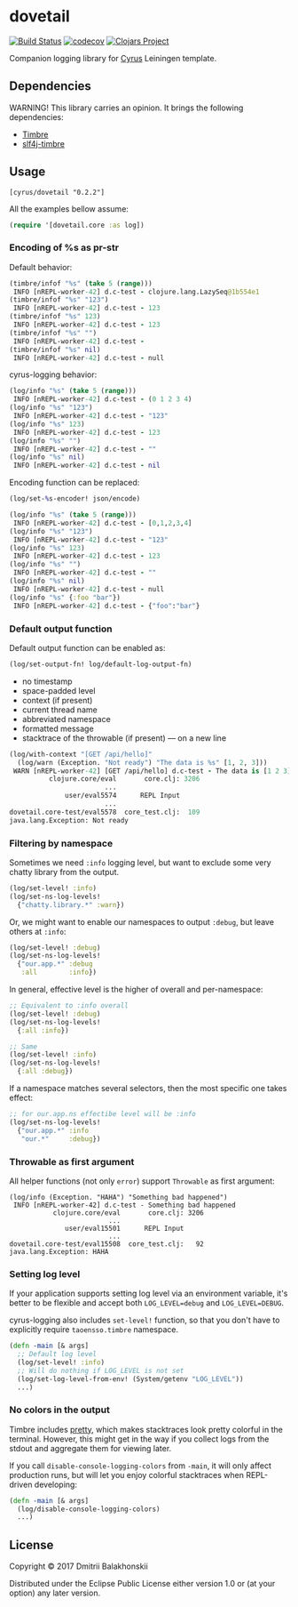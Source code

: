 # dovetail

[![Build Status](https://travis-ci.org/dryewo/dovetail.svg?branch=master)](https://travis-ci.org/dryewo/dovetail)
[![codecov](https://codecov.io/gh/dryewo/dovetail/branch/master/graph/badge.svg)](https://codecov.io/gh/dryewo/dovetail)
[![Clojars Project](https://img.shields.io/clojars/v/cyrus/dovetail.svg)](https://clojars.org/cyrus/dovetail)

Companion logging library for [Cyrus] Leiningen template.

## Dependencies

WARNING! This library carries an opinion.
It brings the following dependencies:

* [Timbre]
* [slf4j-timbre]

## Usage

```edn
[cyrus/dovetail "0.2.2"]
```

All the examples bellow assume:
```clj
(require '[dovetail.core :as log])
```

### Encoding of %s as pr-str

Default behavior:

```clj
(timbre/infof "%s" (take 5 (range)))
 INFO [nREPL-worker-42] d.c-test - clojure.lang.LazySeq@1b554e1
(timbre/infof "%s" "123")
 INFO [nREPL-worker-42] d.c-test - 123
(timbre/infof "%s" 123)
 INFO [nREPL-worker-42] d.c-test - 123
(timbre/infof "%s" "")
 INFO [nREPL-worker-42] d.c-test - 
(timbre/infof "%s" nil)
 INFO [nREPL-worker-42] d.c-test - null
```

cyrus-logging behavior:

```clj
(log/info "%s" (take 5 (range)))
 INFO [nREPL-worker-42] d.c-test - (0 1 2 3 4)
(log/info "%s" "123")
 INFO [nREPL-worker-42] d.c-test - "123"
(log/info "%s" 123)
 INFO [nREPL-worker-42] d.c-test - 123
(log/info "%s" "")
 INFO [nREPL-worker-42] d.c-test - ""
(log/info "%s" nil)
 INFO [nREPL-worker-42] d.c-test - nil
```

Encoding function can be replaced:

```clj
(log/set-%s-encoder! json/encode)

(log/info "%s" (take 5 (range)))
 INFO [nREPL-worker-42] d.c-test - [0,1,2,3,4]
(log/info "%s" "123")
 INFO [nREPL-worker-42] d.c-test - "123"
(log/info "%s" 123)
 INFO [nREPL-worker-42] d.c-test - 123
(log/info "%s" "")
 INFO [nREPL-worker-42] d.c-test - ""
(log/info "%s" nil)
 INFO [nREPL-worker-42] d.c-test - null
(log/info "%s" {:foo "bar"})
 INFO [nREPL-worker-42] d.c-test - {"foo":"bar"}
```

### Default output function

Default output function can be enabled as:

```clj
(log/set-output-fn! log/default-log-output-fn)
```

* no timestamp
* space-padded level
* context (if present)
* current thread name
* abbreviated namespace
* formatted message
* stacktrace of the throwable (if present) — on a new line

```clj
(log/with-context "[GET /api/hello]"
  (log/warn (Exception. "Not ready") "The data is %s" [1, 2, 3]))
 WARN [nREPL-worker-42] [GET /api/hello] d.c-test - The data is [1 2 3]
          clojure.core/eval       core.clj: 3206
                        ...                     
              user/eval5574      REPL Input     
                        ...                     
dovetail.core-test/eval5578  core_test.clj:  109
java.lang.Exception: Not ready
```

### Filtering by namespace

Sometimes we need `:info` logging level, but want to exclude some very chatty library from the output.


```clj
(log/set-level! :info)
(log/set-ns-log-levels!
  {"chatty.library.*" :warn})
```
Or, we might want to enable our namespaces to output `:debug`, but leave others at `:info`:

```clj
(log/set-level! :debug)
(log/set-ns-log-levels!
  {"our.app.*" :debug
   :all        :info})
```

In general, effective level is the higher of overall and per-namespace:

```clj
;; Equivalent to :info overall
(log/set-level! :debug)
(log/set-ns-log-levels!
  {:all :info})

;; Same
(log/set-level! :info)
(log/set-ns-log-levels!
  {:all :debug})
```

If a namespace matches several selectors, then the most specific one takes effect:

```clj
;; for our.app.ns effectibe level will be :info
(log/set-ns-log-levels!
  {"our.app.*" :info
   "our.*"     :debug})
```

### Throwable as first argument

All helper functions (not only `error`) support `Throwable` as first argument:

```
(log/info (Exception. "HAHA") "Something bad happened")
 INFO [nREPL-worker-42] d.c-test - Something bad happened
           clojure.core/eval       core.clj: 3206
                         ...                     
              user/eval15501      REPL Input     
                         ...                     
dovetail.core-test/eval15508  core_test.clj:   92
java.lang.Exception: HAHA
```

### Setting log level

If your application supports setting log level via an environment variable,
it's better to be flexible and accept both `LOG_LEVEL=debug` and `LOG_LEVEL=DEBUG`.

cyrus-logging also includes `set-level!` function, so that you don't have to explicitly require `taoensso.timbre` namespace.

```clj
(defn -main [& args]
  ;; Default log level
  (log/set-level! :info)
  ;; Will do nothing if LOG_LEVEL is not set
  (log/set-log-level-from-env! (System/getenv "LOG_LEVEL"))
  ...)
```

### No colors in the output

Timbre includes [pretty], which makes stacktraces look pretty colorful in the terminal.
However, this might get in the way if you collect logs from the stdout and aggregate them for viewing later.

If you call `disable-console-logging-colors` from `-main`, it will only affect production runs, but will let you
enjoy colorful stacktraces when REPL-driven developing:

```clj
(defn -main [& args]
  (log/disable-console-logging-colors)
  ...)
```

## License

Copyright © 2017 Dmitrii Balakhonskii

Distributed under the Eclipse Public License either version 1.0 or (at
your option) any later version.

[Cyrus]: https://github.com/dryewo/cyrus
[Timbre]: https://github.com/ptaoussanis/timbre
[slf4j-timbre]: https://github.com/fzakaria/slf4j-timbre
[pretty]: https://github.com/AvisoNovate/pretty
